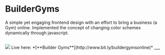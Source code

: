 # BuilderGyms
A simple yet engaging frontend design with an effort to bring a business (a Gym) online. Implemented the concept of changing color schemes dynamically through javascript.
##
<img src="https://j9qarq.dm.files.1drv.com/y4mOwnZr9GfKdUOzeMff9PApakACf8Zmv64ceDdad_cWjfkClclS3AqbvEZaLus4f_gVp1tCiAqVxqm7pAGFRBBqpU-PjXyqGaNKMUuJuBeGENp67tiS8V6JCMiDIrGl_NJSB3uy8wjJ766tVt1shGbkJRtsIxm3q_gerWxoCscV9uhDz8ptGOhBcizBPavr8SVOg5ACJ3rTur9HY6loOH9jQ" />
Live here: *[**Builder Gyms**](http://www.bit.ly/buildergymsonline)*
___
